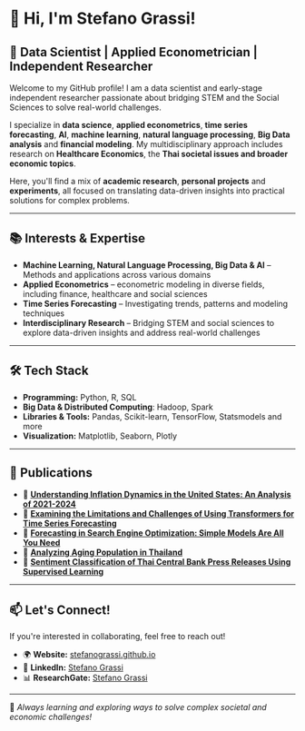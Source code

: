 # 👋 Hi, I'm Stefano Grassi!  

## 🧠 Data Scientist | Applied Econometrician | Independent Researcher  

Welcome to my GitHub profile! I am a data scientist and early-stage independent researcher passionate about bridging STEM and the Social Sciences to solve real-world challenges.

I specialize in **data science**, **applied econometrics**, **time series forecasting**, **AI**, **machine learning**, **natural language processing**, **Big Data analysis** and **financial modeling**. My multidisciplinary approach includes research on **Healthcare Economics**, the **Thai societal issues and broader economic topics**.

Here, you'll find a mix of **academic research**, **personal projects** and **experiments**, all focused on translating data-driven insights into practical solutions for complex problems.

---

## 📚 Interests & Expertise 

- **Machine Learning, Natural Language Processing, Big Data & AI** – Methods and applications across various domains
- **Applied Econometrics** – econometric modeling in diverse fields, including finance, healthcare and social sciences
- **Time Series Forecasting** – Investigating trends, patterns and modeling techniques
- **Interdisciplinary Research** – Bridging STEM and social sciences to explore data-driven insights and address real-world challenges

---

## 🛠 Tech Stack 

- **Programming:** Python, R, SQL
- **Big Data & Distributed Computing**: Hadoop, Spark
- **Libraries & Tools:** Pandas, Scikit-learn, TensorFlow, Statsmodels and more  
- **Visualization:** Matplotlib, Seaborn, Plotly  

---

## 📄 Publications 

- 📜 **[Understanding Inflation Dynamics in the United States: An Analysis of 2021-2024](https://www.researchgate.net/publication/384766504_Understanding_Inflation_Dynamics_in_the_United_States_An_Analysis_of_2021-2024)**  
- 📜 **[Examining the Limitations and Challenges of Using Transformers for Time Series Forecasting](https://www.researchgate.net/publication/384762552_Examining_the_limitations_and_challenges_of_using_Transformers_for_time_series_forecasting)**  
- 📜 **[Forecasting in Search Engine Optimization: Simple Models Are All You Need](https://www.researchgate.net/publication/384801396_Forecasting_in_Search_Engine_Optimization_Simple_models_are_all_you_need)**  
- 📜 **[Analyzing Aging Population in Thailand](https://www.researchgate.net/publication/386051069_Analyzing_Aging_Population_in_Thailand)**
- 📜 **[Sentiment Classification of Thai Central Bank Press Releases Using Supervised Learning](https://arxiv.org/abs/2503.22629)**   

---

## 📫 Let's Connect!

If you're interested in collaborating, feel free to reach out!

- 🌍 **Website:** [stefanograssi.github.io](https://stevefatz95.github.io/stefanograssi/)  
- 💼 **LinkedIn:** [Stefano Grassi](https://www.linkedin.com/in/steven-grassi/)  
- 📊 **ResearchGate:** [Stefano Grassi](https://www.researchgate.net/profile/Stefano-Grassi)  

---

🌱 *Always learning and exploring ways to solve complex societal and economic challenges!*  


<!---
stevefatz95/stevefatz95 is a ✨ special ✨ repository because its `README.md` (this file) appears on your GitHub profile.
You can click the Preview link to take a look at your changes.
--->
